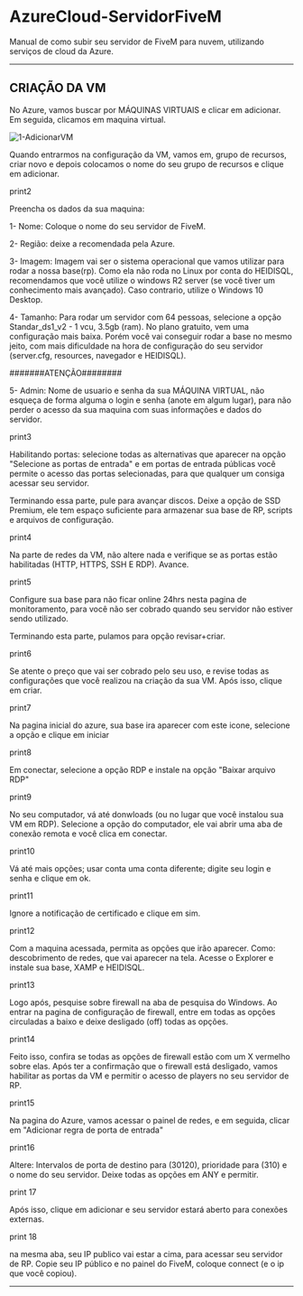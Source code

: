 # AzureCloud-ServidorFiveM
Manual de como subir seu servidor de FiveM para nuvem, utilizando serviços de cloud da Azure.

---------------------------------------------------------------
CRIAÇÃO DA VM
----------------------------------------------------------------

No Azure, vamos buscar por MÁQUINAS VIRTUAIS e clicar em adicionar. Em seguida, clicamos em maquina virtual.

![1-AdicionarVM](https://user-images.githubusercontent.com/58913096/104278811-f6087680-5487-11eb-829f-6d6f0b47b21b.png)


Quando entrarmos na configuração da VM, vamos em, grupo de recursos, criar novo e depois colocamos o nome do seu grupo de recursos e clique em adicionar.

print2

Preencha os dados da sua maquina: 
<p>1- Nome: Coloque o nome do seu servidor de FiveM.</p>
<p>2- Região: deixe a recomendada pela Azure.</p>
<p>3- Imagem: Imagem vai ser o sistema operacional que vamos utilizar para rodar a nossa base(rp). Como ela não roda no Linux por conta do HEIDISQL, recomendamos que você utilize o windows R2 server (se você tiver um conhecimento mais avançado). Caso contrario, utilize o Windows 10 Desktop.</p>
<p>4- Tamanho: Para rodar um servidor com 64 pessoas, selecione a opção Standar_ds1_v2 - 1 vcu, 3.5gb (ram). No plano gratuito, vem uma configuração mais baixa. Porém você vai conseguir rodar a base no mesmo jeito, com mais dificuldade na hora de configuração do seu servidor (server.cfg, resources, navegador e HEIDISQL).</p>

<p>#######ATENÇÃO########</p>
<p>5- Admin: Nome de usuario e senha da sua MÁQUINA VIRTUAL, não esqueça de forma alguma o login e senha (anote em algum lugar), para não perder o acesso da sua maquina com suas informações e dados do servidor.</p>

print3

Habilitando portas: selecione todas as alternativas que aparecer na opção "Selecione as portas de entrada" e em portas de entrada públicas você permite o acesso das portas selecionadas, para que qualquer um consiga acessar seu servidor. 

Terminando essa parte, pule para avançar discos. Deixe a opção de SSD Premium, ele tem espaço suficiente para armazenar sua base de RP, scripts e arquivos de configuração.

print4

Na parte de redes da VM, não altere nada e verifique se as portas estão habilitadas (HTTP, HTTPS, SSH E RDP).
Avance.

print5

Configure sua base para não ficar online 24hrs nesta pagina de monitoramento, para você não ser cobrado quando seu servidor não estiver sendo utilizado.

Terminando esta parte, pulamos para opção revisar+criar.

print6

Se atente o preço que vai ser cobrado pelo seu uso, e revise todas as configurações que você realizou na criação da sua VM. Após isso, clique em criar.

print7

Na pagina inicial do azure, sua base ira aparecer com este icone, selecione a opção e clique em iniciar

print8

Em conectar, selecione a opção RDP e instale na opção "Baixar arquivo RDP"

print9

No seu computador, vá até donwloads (ou no lugar que você instalou sua VM em RDP). Selecione a opção do computador, ele vai abrir uma aba de conexão remota e você clica em conectar.

print10

Vá até mais opções; usar conta uma conta diferente; digite seu login e senha e clique em ok.

print11

Ignore a notificação de certificado e clique em sim.

print12

Com a maquina acessada, permita as opções que irão aparecer. Como: descobrimento de redes, que vai aparecer na tela. Acesse o Explorer e instale sua base, XAMP e HEIDISQL.

print13

Logo após, pesquise sobre firewall na aba de pesquisa do Windows. Ao entrar na pagina de configuração de firewall, entre em todas as opções circuladas a baixo e deixe desligado (off) todas as opções.

print14

Feito isso, confira se todas as opções de firewall estão com um X vermelho sobre elas. Após ter a confirmação que o firewall está desligado, vamos habilitar as portas da VM e permitir o acesso de players no seu servidor de RP.

print15

Na pagina do Azure, vamos acessar o painel de redes, e em seguida, clicar em "Adicionar regra de porta de entrada"

print16

Altere: Intervalos de porta de destino para (30120), prioridade para (310) e o nome do seu servidor. Deixe todas as opções em ANY e permitir.

print 17

Após isso, clique em adicionar e seu servidor estará aberto para conexões externas.

print 18

na mesma aba, seu IP publico vai estar a cima, para acessar seu servidor de RP. Copie seu IP público e no painel do FiveM, coloque connect (e o ip que você copiou).






-------------------------------------------------------------


